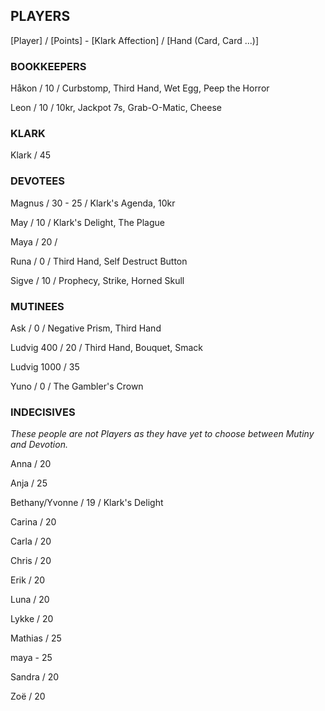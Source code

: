 ## PLAYERS

[Player] / [Points] - [Klark Affection] / [Hand (Card, Card ...)]


### BOOKKEEPERS

Håkon / 10 / Curbstomp, Third Hand, Wet Egg, Peep the Horror 

Leon / 10 / 10kr, Jackpot 7s, Grab-O-Matic, Cheese


### KLARK

Klark / 45 


### DEVOTEES 

Magnus / 30 - 25 / Klark's Agenda, 10kr

May / 10 / Klark's Delight, The Plague

Maya / 20 / 

Runa / 0 / Third Hand, Self Destruct Button 

Sigve / 10 / Prophecy, Strike, Horned Skull 


### MUTINEES 

Ask / 0 / Negative Prism, Third Hand

Ludvig 400 / 20 / Third Hand, Bouquet, Smack 

Ludvig 1000 / 35

Yuno / 0 / The Gambler's Crown 


### INDECISIVES 

*These people are not Players as they have yet to choose between Mutiny and Devotion.*

Anna / 20

Anja / 25

Bethany/Yvonne / 19 / Klark's Delight

Carina / 20

Carla / 20

Chris / 20

Erik / 20

Luna / 20

Lykke / 20

Mathias / 25

maya - 25

Sandra / 20

Zoë / 20
